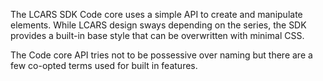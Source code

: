 The LCARS SDK Code core uses a simple API to create and manipulate elements.  While LCARS design sways depending on the series, the SDK provides a built-in base style that can be overwritten with minimal CSS.

The Code core API tries not to be possessive over naming but there are a few co-opted terms used for built in features.
